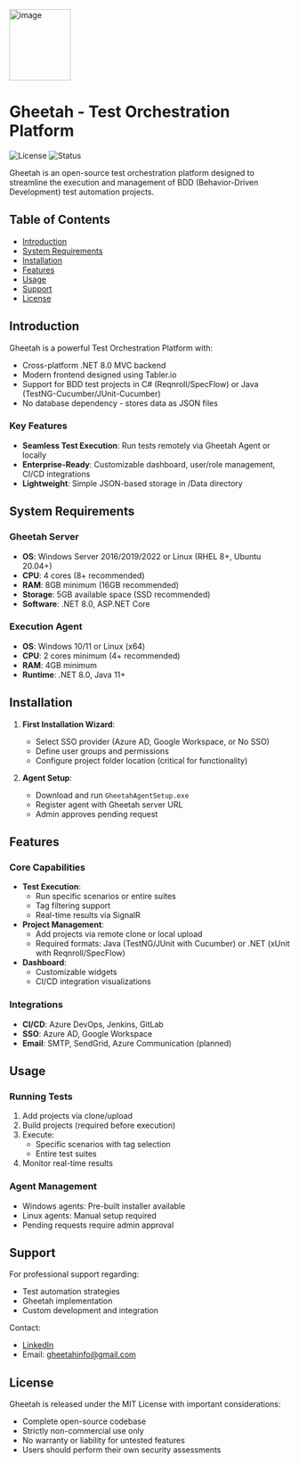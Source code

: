 <img width="110" height="128" alt="image" src="https://github.com/user-attachments/assets/86382633-41b0-4c7d-aed9-a9b68106a1df" />

# Gheetah - Test Orchestration Platform

![License](https://img.shields.io/badge/License-MIT-blue.svg)
![Status](https://img.shields.io/badge/Status-Open--Source-brightgreen)

Gheetah is an open-source test orchestration platform designed to streamline the execution and management of BDD (Behavior-Driven Development) test automation projects.

## Table of Contents
- [Introduction](#introduction)
- [System Requirements](#system-requirements)
- [Installation](#installation)
- [Features](#features)
- [Usage](#usage)
- [Support](#support)
- [License](#license)

## Introduction

Gheetah is a powerful Test Orchestration Platform with:
- Cross-platform .NET 8.0 MVC backend
- Modern frontend designed using Tabler.io
- Support for BDD test projects in C# (Reqnroll/SpecFlow) or Java (TestNG-Cucumber/JUnit-Cucumber)
- No database dependency - stores data as JSON files

### Key Features
- **Seamless Test Execution**: Run tests remotely via Gheetah Agent or locally
- **Enterprise-Ready**: Customizable dashboard, user/role management, CI/CD integrations
- **Lightweight**: Simple JSON-based storage in /Data directory

## System Requirements

### Gheetah Server
- **OS**: Windows Server 2016/2019/2022 or Linux (RHEL 8+, Ubuntu 20.04+)
- **CPU**: 4 cores (8+ recommended)
- **RAM**: 8GB minimum (16GB recommended)
- **Storage**: 5GB available space (SSD recommended)
- **Software**: .NET 8.0, ASP.NET Core

### Execution Agent
- **OS**: Windows 10/11 or Linux (x64)
- **CPU**: 2 cores minimum (4+ recommended)
- **RAM**: 4GB minimum
- **Runtime**: .NET 8.0, Java 11+

## Installation

1. **First Installation Wizard**:
   - Select SSO provider (Azure AD, Google Workspace, or No SSO)
   - Define user groups and permissions
   - Configure project folder location (critical for functionality)

2. **Agent Setup**:
   - Download and run `GheetahAgentSetup.exe`
   - Register agent with Gheetah server URL
   - Admin approves pending request

## Features

### Core Capabilities
- **Test Execution**:
  - Run specific scenarios or entire suites
  - Tag filtering support
  - Real-time results via SignalR
- **Project Management**:
  - Add projects via remote clone or local upload
  - Required formats: Java (TestNG/JUnit with Cucumber) or .NET (xUnit with Reqnroll/SpecFlow)
- **Dashboard**:
  - Customizable widgets
  - CI/CD integration visualizations

### Integrations
- **CI/CD**: Azure DevOps, Jenkins, GitLab
- **SSO**: Azure AD, Google Workspace
- **Email**: SMTP, SendGrid, Azure Communication (planned)

## Usage

### Running Tests
1. Add projects via clone/upload
2. Build projects (required before execution)
3. Execute:
   - Specific scenarios with tag selection
   - Entire test suites
4. Monitor real-time results

### Agent Management
- Windows agents: Pre-built installer available
- Linux agents: Manual setup required
- Pending requests require admin approval

## Support

For professional support regarding:
- Test automation strategies
- Gheetah implementation
- Custom development and integration

Contact:
- [LinkedIn](https://linkedin.com/in/veyselgokcen/)
- Email: [gheetahinfo@gmail.com](mailto:gheetahinfo@gmail.com)

## License

Gheetah is released under the MIT License with important considerations:
- Complete open-source codebase
- Strictly non-commercial use only
- No warranty or liability for untested features
- Users should perform their own security assessments
